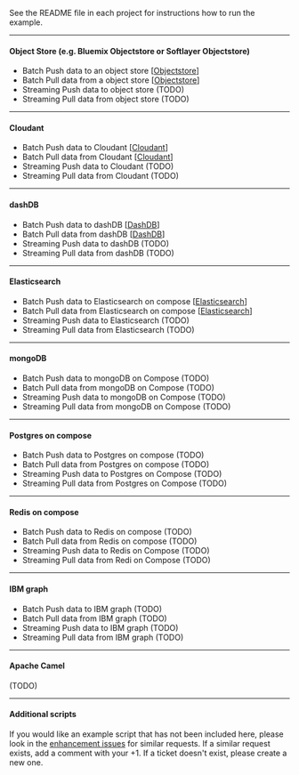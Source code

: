 See the README file in each project for instructions how to run the example.

*********************************************************************

#### Object Store (e.g. Bluemix Objectstore or Softlayer Objectstore)

- Batch Push data to an object store [[Objectstore](./Objectstore)]
- Batch Pull data from a object store [[Objectstore](./Objectstore)]
- Streaming Push data to object store (TODO)
- Streaming Pull data from object store (TODO)

*********************************************************************

#### Cloudant 

- Batch Push data to Cloudant [[Cloudant](./Cloudant)]
- Batch Pull data from Cloudant [[Cloudant](./Cloudant)]
- Streaming Push data to Cloudant (TODO)
- Streaming Pull data from Cloudant (TODO)

*********************************************************************

#### dashDB 

- Batch Push data to dashDB [[DashDB](./DashDB)]
- Batch Pull data from dashDB [[DashDB](./DashDB)]
- Streaming Push data to dashDB (TODO)
- Streaming Pull data from dashDB (TODO)

*********************************************************************

#### Elasticsearch 

- Batch Push data to Elasticsearch on compose [[Elasticsearch](./Elasticsearch)]
- Batch Pull data from Elasticsearch on compose [[Elasticsearch](./Elasticsearch)]
- Streaming Push data to Elasticsearch (TODO)
- Streaming Pull data from Elasticsearch (TODO)

*********************************************************************
#### mongoDB 

- Batch Push data to mongoDB on Compose (TODO)
- Batch Pull data from mongoDB on Compose (TODO)
- Streaming Push data to mongoDB on Compose (TODO)
- Streaming Pull data from mongoDB on Compose (TODO)

*********************************************************************

#### Postgres on compose

- Batch Push data to Postgres on compose (TODO)
- Batch Pull data from Postgres on compose (TODO)
- Streaming Push data to Postgres on Compose (TODO)
- Streaming Pull data from Postgres on Compose (TODO)

*********************************************************************

#### Redis on compose

- Batch Push data to Redis on compose (TODO)
- Batch Pull data from Redis on compose (TODO)
- Streaming Push data to Redis on Compose (TODO)
- Streaming Pull data from Redi on Compose (TODO)

*********************************************************************

#### IBM graph

- Batch Push data to IBM graph (TODO)
- Batch Pull data from IBM graph (TODO)
- Streaming Push data to IBM graph (TODO)
- Streaming Pull data from IBM graph (TODO)

*********************************************************************

#### Apache Camel

(TODO)

*********************************************************************

#### Additional scripts

If you would like an example script that has not been included here, please look in the [enhancement issues](https://github.com/snowch/bluemix-spark-submit-examples/issues?q=is%3Aissue+is%3Aopen+label%3Aenhancement) for similar requests.  If a similar request exists, add a comment with your +1.  If a ticket doesn't exist, please create a new one.

